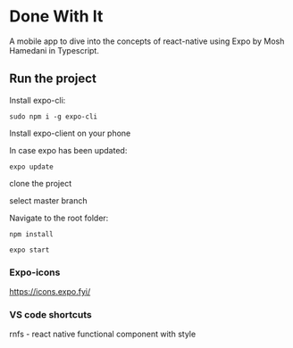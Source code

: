 # Done With It

A mobile app to dive into the concepts of react-native using Expo by Mosh Hamedani in Typescript.

## Run the project

Install expo-cli:

```
sudo npm i -g expo-cli
```

Install expo-client on your phone

In case expo has been updated:

```
expo update
```

clone the project

select master branch

Navigate to the root folder:

```
npm install
```

```
expo start
```

### Expo-icons

https://icons.expo.fyi/

### VS code shortcuts

rnfs - react native functional component with style
